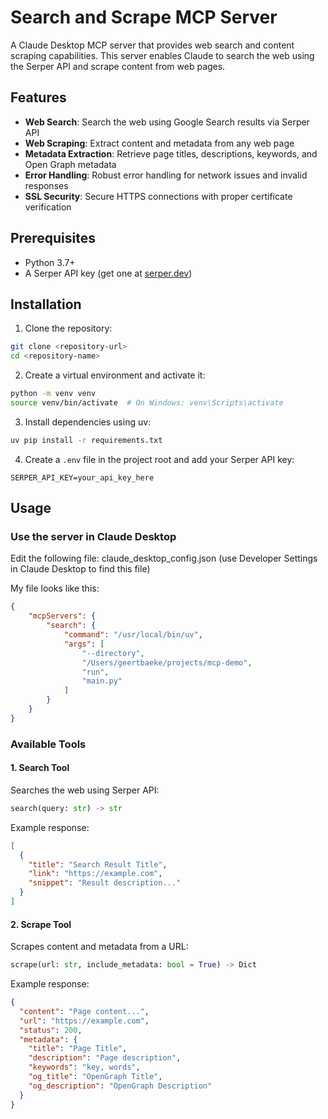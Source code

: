 # Search and Scrape MCP Server

A Claude Desktop MCP server that provides web search and content scraping capabilities. This server enables Claude to search the web using the Serper API and scrape content from web pages.

## Features

- **Web Search**: Search the web using Google Search results via Serper API
- **Web Scraping**: Extract content and metadata from any web page
- **Metadata Extraction**: Retrieve page titles, descriptions, keywords, and Open Graph metadata
- **Error Handling**: Robust error handling for network issues and invalid responses
- **SSL Security**: Secure HTTPS connections with proper certificate verification

## Prerequisites

- Python 3.7+
- A Serper API key (get one at [serper.dev](https://serper.dev))

## Installation

1. Clone the repository:
```bash
git clone <repository-url>
cd <repository-name>
```

2. Create a virtual environment and activate it:
```bash
python -m venv venv
source venv/bin/activate  # On Windows: venv\Scripts\activate
```

3. Install dependencies using uv:
```bash
uv pip install -r requirements.txt
```

4. Create a `.env` file in the project root and add your Serper API key:
```
SERPER_API_KEY=your_api_key_here
```

## Usage

### Use the server in Claude Desktop

Edit the following file: claude_desktop_config.json (use Developer Settings in Claude Desktop to find this file)

My file looks like this:

```json
{
    "mcpServers": {
        "search": {
            "command": "/usr/local/bin/uv",
            "args": [
                "--directory",
                "/Users/geertbaeke/projects/mcp-demo",
                "run",
                "main.py"
            ]
        }
    }
}
```

### Available Tools

#### 1. Search Tool
Searches the web using Serper API:

```python
search(query: str) -> str
```

Example response:
```json
[
  {
    "title": "Search Result Title",
    "link": "https://example.com",
    "snippet": "Result description..."
  }
]
```

#### 2. Scrape Tool
Scrapes content and metadata from a URL:

```python
scrape(url: str, include_metadata: bool = True) -> Dict
```

Example response:
```json
{
  "content": "Page content...",
  "url": "https://example.com",
  "status": 200,
  "metadata": {
    "title": "Page Title",
    "description": "Page description",
    "keywords": "key, words",
    "og_title": "OpenGraph Title",
    "og_description": "OpenGraph Description"
  }
}
```
